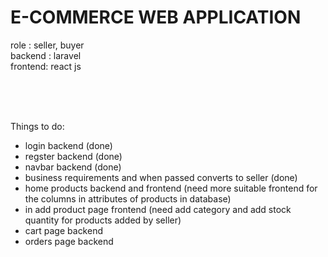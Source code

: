 # E-COMMERCE WEB APPLICATION


role :  seller, buyer
<br>backend : laravel
<br>frontend: react js

<br><br><br>

Things to do:
- login backend (done)
- regster backend (done)
- navbar backend (done)
- business requirements and when passed converts to seller (done)
- home products backend and frontend (need more suitable frontend for the columns in attributes of products in database)
- in add product page frontend (need add category and add stock quantity for products added by seller)
- cart page backend
- orders page backend

